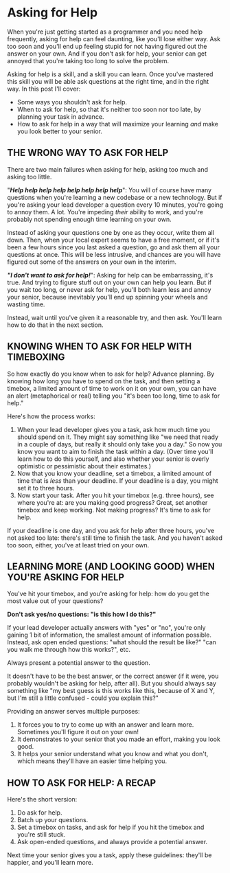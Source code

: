 # Asking for Help

When you're just getting started as a programmer and you need help frequently, asking for help can feel daunting, like you'll lose either way. Ask too soon and you'll end up feeling stupid for not having figured out the answer on your own. And if you don't ask for help, your senior can get annoyed that you're taking too long to solve the problem.

Asking for help is a skill, and a skill you can learn. Once you've mastered this skill you will be able ask questions at the right time, and in the right way. In this post I'll cover:

- Some ways you shouldn't ask for help.
- When to ask for help, so that it's neither too soon nor too late, by planning your task in advance.
- How to ask for help in a way that will maximize your learning *and* make you look better to your senior.

## THE WRONG WAY TO ASK FOR HELP


There are two main failures when asking for help, asking too much and asking too little.

"***Help help help help help help help help***": You will of course have many questions when you're learning a new codebase or a new technology. But if you're asking your lead developer a question every 10 minutes, you're going to annoy them. A lot. You're impeding *their* ability to work, and you're probably not spending enough time learning on your own.

Instead of asking your questions one by one as they occur, write them all down. Then, when your local expert seems to have a free moment, or if it's been a few hours since you last asked a question, go and ask them all your questions at once. This will be less intrusive, and chances are you will have figured out some of the answers on your own in the interim.

***"I don't want to ask for help!***": Asking for help can be embarrassing, it's true. And trying to figure stuff out on your own can help you learn. But if you wait too long, or never ask for help, you'll both learn less and annoy your senior, because inevitably you'll end up spinning your wheels and wasting time.

Instead, wait until you've given it a reasonable try, and then ask. You'll learn how to do that in the next section.

## KNOWING WHEN TO ASK FOR HELP WITH TIMEBOXING


So how exactly do you know when to ask for help? Advance planning. By knowing how long you have to spend on the task, and then setting a timebox, a limited amount of time to work on it on your own, you can have an alert (metaphorical or real) telling you "it's been too long, time to ask for help."

Here's how the process works:

1.  When your lead developer gives you a task, ask how much time you should spend on it. They might say something like "we need that ready in a couple of days, but really it should only take you a day." So now you know you want to aim to finish the task within a day. (Over time you'll learn how to do this yourself, and also whether your senior is overly optimistic or pessimistic about their estimates.)
2.  Now that you know your deadline, set a timebox, a limited amount of time that is *less* than your deadline. If your deadline is a day, you might set it to three hours.
3.  Now start your task. After you hit your timebox (e.g. three hours), see where you're at: are you making good progress? Great, set another timebox and keep working. Not making progress? It's time to ask for help.

If your deadline is one day, and you ask for help after three hours, you've not asked too late: there's still time to finish the task. And you haven't asked too soon, either, you've at least tried on your own.

## LEARNING MORE (AND LOOKING GOOD) WHEN YOU'RE ASKING FOR HELP


You've hit your timebox, and you're asking for help: how do you get the most value out of your questions?

**Don't ask yes/no questions: "is this how I do this?"**

If your lead developer actually answers with "yes" or "no", you're only gaining 1 bit of information, the smallest amount of information possible. Instead, ask open ended questions: "what should the result be like?" "can you walk me through how this works?", etc.

Always present a potential answer to the question.

It doesn't have to be the best answer, or the correct answer (if it were, you probably wouldn't be asking for help, after all). But you should always say something like "my best guess is this works like this, because of X and Y, but I'm still a little confused - could you explain this?"

Providing an answer serves multiple purposes:

1.  It forces you to try to come up with an answer and learn more. Sometimes you'll figure it out on your own!
2.  It demonstrates to your senior that you made an effort, making you look good.
3.  It helps your senior understand what you know and what you don't, which means they'll have an easier time helping you.

## HOW TO ASK FOR HELP: A RECAP

Here's the short version:

1.  Do ask for help.
2.  Batch up your questions.
3.  Set a timebox on tasks, and ask for help if you hit the timebox and you're still stuck.
4.  Ask open-ended questions, and always provide a potential answer.

Next time your senior gives you a task, apply these guidelines: they'll be happier, and you'll learn more.
